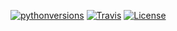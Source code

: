 
[![pythonversions](https://img.shields.io/pypi/pyversions/timekiller.svg)](https://pypi.python.org/pypi/timekiller)
[![Travis](https://img.shields.io/travis/GlobalStudioES/timekiller.svg)](https://travis-ci.org/GlobalStudioES/timekiller)
[![License](https://img.shields.io/pypi/l/timekiller.svg)](https://opensource.org/licenses/MIT)
